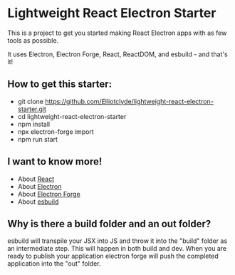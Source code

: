 # Lightweight React Electron Starter

This is a project to get you started making React Electron apps with as few tools as possible.

It uses Electron, Electron Forge, React, ReactDOM, and esbuild - and that's it!

## How to get this starter:

- git clone https://github.com/Elliotclyde/lightweight-react-electron-starter.git
- cd lightweight-react-electron-starter
- npm install
- npx electron-forge import
- npm run start

## I want to know more!

- About [React](https://reactjs.org/)
- About [Electron](https://www.electronjs.org/)
- About [Electron Forge](https://www.electronforge.io/)
- About [esbuild](https://esbuild.github.io/)

## Why is there a build folder and an out folder?

esbuild will transpile your JSX into JS and throw it into the "build" folder as an intermediate step. This will happen in both build and dev. When you are ready to publish your application electron forge will push the completed application into the "out" folder.
